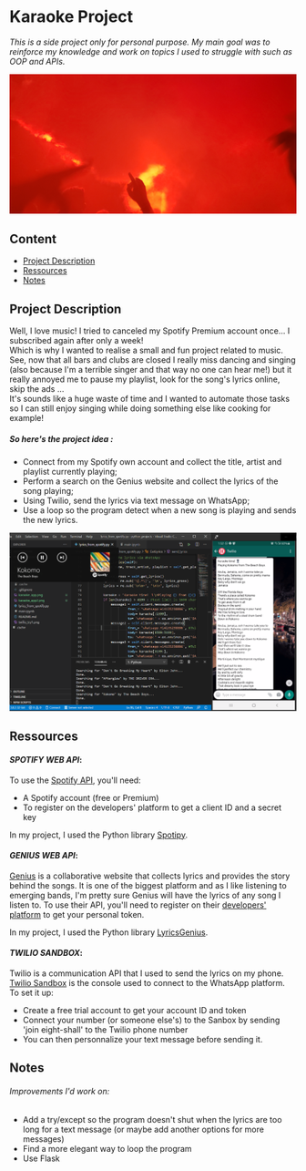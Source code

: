 # Karaoke Project

*This is a side project only for personal purpose.*
*My main goal was to reinforce my knowledge and work on topics I used to struggle with such as OOP and APIs.*

![Vegas Illu](20180811_015338.jpg)

## Content
* [Project Description](#project-description)
* [Ressources](#ressources)
* [Notes](#notes)

## Project Description

Well, I love music! I tried to canceled my Spotify Premium account once... I subscribed again after only a week!   
Which is why I wanted to realise a small and fun project related to music. See, now that all bars and clubs are closed I really miss dancing and singing (also because I'm a terrible singer and that way no one can hear me!) but it really annoyed me to pause my playlist, look for the song's lyrics online, skip the ads ...  
It's sounds like a huge waste of time and I wanted to automate those tasks so I can still enjoy singing while doing something else like cooking for example!

##### *So here's the project idea :*
* Connect from my Spotify own account and collect the title, artist and playlist currently playing;
* Perform a search on the Genius website and collect the lyrics of the song playing;
* Using Twilio, send the lyrics via text message on WhatsApp;
* Use a loop so the program detect when a new song is playing and sends the new lyrics.

![functionning app](karaoke_app3.png)

## Ressources

#### *SPOTIFY WEB API*:
To use the [Spotify API](https://developer.spotify.com/documentation/web-api/), you'll need:
* A Spotify account (free or Premium)
* To register on the developers' platform to get a client ID and a secret key

In my project, I used the Python library [Spotipy](https://spotipy.readthedocs.io/en/2.16.1/).

#### *GENIUS WEB API*:
[Genius](https://genius.com/) is a collaborative website that collects lyrics and provides the story behind the songs. It is one of the biggest platform and as I like listening to emerging bands, I'm pretty sure Genius will have the lyrics of any song I listen to.
To use their API, you'll need to register on their [developers' platform](https://genius.com/developers) to get your personal token.

In my project, I used the Python library [LyricsGenius](https://lyricsgenius.readthedocs.io/en/master/).

#### *TWILIO SANDBOX*:
Twilio is a communication API that I used to send the lyrics on my phone. [Twilio Sandbox](https://www.twilio.com/console/sms/whatsapp/sandbox) is the console used to connect to the WhatsApp platform.   
To set it up:
* Create a free trial account to get your account ID and token
* Connect your number (or someone else's) to the Sanbox by sending 'join eight-shall' to the Twilio phone number
* You can then personnalize your text message before sending it.


## Notes

###### Improvements I'd work on:
* Add a try/except so the program doesn't shut when the lyrics are too long for a text message (or maybe add another options for more messages)
* Find a more elegant way to loop the program
* Use Flask
